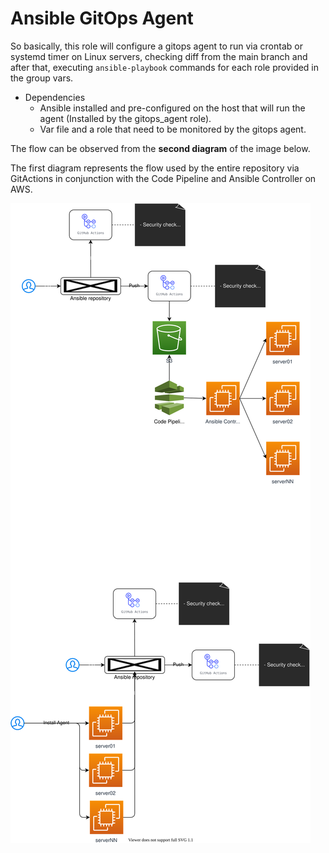 # **Ansible GitOps Agent** 

So basically, this role will configure a gitops agent to run via crontab or systemd timer on Linux servers, checking diff from the main branch and after that, executing `ansible-playbook` commands for each role provided in the group vars.

- Dependencies
  - Ansible installed and pre-configured on the host that will run the agent (Installed by the gitops_agent role).
  - Var file and a role that need to be monitored by the gitops agent.

The flow can be observed from the **second diagram** of the image below.

The first diagram represents the flow used by the entire repository via GitActions in conjunction with the Code Pipeline and Ansible Controller on AWS.

![](../../how-it-works.drawio.svg)
